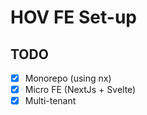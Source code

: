 # HOV FE Set-up

## TODO

- [x] Monorepo (using nx)
- [x] Micro FE (NextJs + Svelte)
- [x] Multi-tenant
